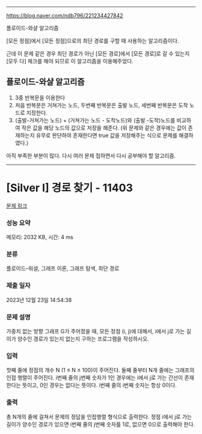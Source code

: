 **************
https://blog.naver.com/ndb796/221234427842

플로이드-와샬 알고리즘

[모든 정점]에서 [모든 정점]으로의 최단 경로를 구할 때 사용하는 알고리즘이다.

근데 이 문제 같은 경우 최단 경로가 아닌 [모든 경로]에서 [모든 경로]로 갈 수 있는지 [모두 다] 체크를 해야 되므로 이 알고리즘을 이용해주었다.

플로이드-와샬 알고리즘
-
1. 3중 반복문을 이용한다
2. 처음 반복문은 거쳐가는 노드, 두번째 반복문은 출발 노드, 세번째 반복문은 도착 노드로 지정한다.
3. (출발-거쳐가는 노드) + (거쳐가는 노드 - 도착노드)와 (출발 -도착)노드를 비교하여 작은 값을 해당 노드의 값으로 저장을 해준다. (위 문제와 같은 경우에는 값이 존재하는지 유무로 판단하여 존재한다면 true 값을 저장해주는 식으로 문제를 해결하였다.)

아직 부족한 부분이 많다. 다시 여러 문제 접하면서 다시 공부해야 할 알고리즘.


**************


# [Silver I] 경로 찾기 - 11403 

[문제 링크](https://www.acmicpc.net/problem/11403) 

### 성능 요약

메모리: 2032 KB, 시간: 4 ms

### 분류

플로이드–워셜, 그래프 이론, 그래프 탐색, 최단 경로

### 제출 일자

2023년 12월 23일 14:54:38

### 문제 설명

<p>가중치 없는 방향 그래프 G가 주어졌을 때, 모든 정점 (i, j)에 대해서, i에서 j로 가는 길이가 양수인 경로가 있는지 없는지 구하는 프로그램을 작성하시오.</p>

### 입력 

 <p>첫째 줄에 정점의 개수 N (1 ≤ N ≤ 100)이 주어진다. 둘째 줄부터 N개 줄에는 그래프의 인접 행렬이 주어진다. i번째 줄의 j번째 숫자가 1인 경우에는 i에서 j로 가는 간선이 존재한다는 뜻이고, 0인 경우는 없다는 뜻이다. i번째 줄의 i번째 숫자는 항상 0이다.</p>

### 출력 

 <p>총 N개의 줄에 걸쳐서 문제의 정답을 인접행렬 형식으로 출력한다. 정점 i에서 j로 가는 길이가 양수인 경로가 있으면 i번째 줄의 j번째 숫자를 1로, 없으면 0으로 출력해야 한다.</p>

